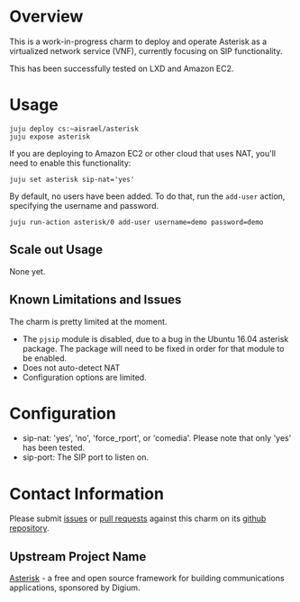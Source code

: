 # Overview

This is a work-in-progress charm to deploy and operate Asterisk as a
virtualized network service (VNF), currently focusing on SIP functionality.

This has been successfully tested on LXD and Amazon EC2.
# Usage

```
juju deploy cs:~aisrael/asterisk
juju expose asterisk
```

If you are deploying to Amazon EC2 or other cloud that uses NAT, you'll need
to enable this functionality:

```
juju set asterisk sip-nat='yes'
```

By default, no users have been added. To do that, run the `add-user` action,
specifying the username and password.
```
juju run-action asterisk/0 add-user username=demo password=demo
```

## Scale out Usage

None yet.

## Known Limitations and Issues

The charm is pretty limited at the moment.

- The `pjsip` module is disabled, due to a bug in the Ubuntu 16.04 asterisk package. The package will need to be fixed in order for that module to be enabled.
- Does not auto-detect NAT
- Configuration options are limited.

# Configuration

- sip-nat: 'yes', 'no', 'force_rport', or 'comedia'. Please note that only 'yes' has been tested.
- sip-port: The SIP port to listen on.

# Contact Information

Please submit [issues](https://github.com/AdamIsrael/layer-asterisk/issues) or
[pull requests](https://github.com/AdamIsrael/layer-asterisk/pulls) against this
charm on its [github repository](https://github.com/AdamIsrael/layer-asterisk).

## Upstream Project Name

[Asterisk](http://www.asterisk.org/) - a free and open source framework for building communications applications, sponsored by Digium.
